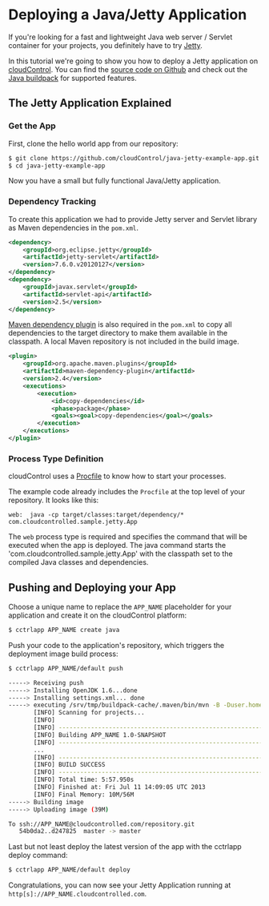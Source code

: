 # Deploying a Java/Jetty Application

If you're looking for a fast and lightweight Java web server / Servlet container for your projects, you definitely have to try [Jetty].

In this tutorial we're going to show you how to deploy a Jetty application on [cloudControl]. You can find the [source code on Github](https://github.com/cloudControl/java-jetty-example-app) and check out the [Java buildpack] for supported features.


## The Jetty Application Explained
### Get the App
First, clone the hello world app from our repository:

~~~bash
$ git clone https://github.com/cloudControl/java-jetty-example-app.git
$ cd java-jetty-example-app
~~~

Now you have a small but fully functional Java/Jetty application.


### Dependency Tracking
To create this application we had to provide Jetty server and Servlet library as Maven dependencies in the `pom.xml`.
~~~xml
<dependency>
    <groupId>org.eclipse.jetty</groupId>
    <artifactId>jetty-servlet</artifactId>
    <version>7.6.0.v20120127</version>
</dependency>
<dependency>
    <groupId>javax.servlet</groupId>
    <artifactId>servlet-api</artifactId>
    <version>2.5</version>
</dependency>
~~~

[Maven dependency plugin] is also required in the `pom.xml` to copy all dependencies to the target directory to make them available in the classpath. A local Maven repository is not included in the build image.

~~~xml
<plugin>
    <groupId>org.apache.maven.plugins</groupId>
    <artifactId>maven-dependency-plugin</artifactId>
    <version>2.4</version>
    <executions>
        <execution>
            <id>copy-dependencies</id>
            <phase>package</phase>
            <goals><goal>copy-dependencies</goal></goals>
        </execution>
    </executions>
</plugin>
~~~

### Process Type Definition
cloudControl uses a [Procfile] to know how to start your processes.

The example code already includes the `Procfile` at the top level of your repository. It looks like this:

~~~
web:  java -cp target/classes:target/dependency/*  com.cloudcontrolled.sample.jetty.App
~~~

The `web` process type is required and specifies the command that will be executed when the app is deployed.
The java command starts the 'com.cloudcontrolled.sample.jetty.App' with the classpath set to the compiled Java classes and dependencies.

## Pushing and Deploying your App
Choose a unique name to replace the `APP_NAME` placeholder for your application and create it on the cloudControl platform: 

~~~bash
$ cctrlapp APP_NAME create java
~~~

Push your code to the application's repository, which triggers the deployment image build process:


~~~bash
$ cctrlapp APP_NAME/default push

-----> Receiving push
-----> Installing OpenJDK 1.6...done
-----> Installing settings.xml... done
-----> executing /srv/tmp/buildpack-cache/.maven/bin/mvn -B -Duser.home=/srv/tmp/builddir -Dmaven.repo.local=/srv/tmp/buildpack-cache/.m2/repository -s /srv/tmp/buildpack-cache/.m2/settings.xml -DskipTests=true clean install
       [INFO] Scanning for projects...
       [INFO]
       [INFO] --------------------------------------------------------------
       [INFO] Building APP_NAME 1.0-SNAPSHOT
       [INFO] --------------------------------------------------------------
       ...
       [INFO] --------------------------------------------------------------
       [INFO] BUILD SUCCESS
       [INFO] --------------------------------------------------------------
       [INFO] Total time: 5:57.950s
       [INFO] Finished at: Fri Jul 11 14:09:05 UTC 2013
       [INFO] Final Memory: 10M/56M
-----> Building image
-----> Uploading image (39M)

To ssh://APP_NAME@cloudcontrolled.com/repository.git
   54b0da2..d247825  master -> master
~~~

Last but not least deploy the latest version of the app with the cctrlapp deploy command:

~~~bash
$ cctrlapp APP_NAME/default deploy
~~~

Congratulations, you can now see your Jetty Application running at `http[s]://APP_NAME.cloudcontrolled.com`.

[Jetty]: http://jetty.codehaus.org/jetty/
[cloudControl]: https://www.cloudcontrol.com/
[Java buildpack]: https://github.com/cloudControl/buildpack-java
[cloudControl-command-line-client]: https://www.cloudcontrol.com/dev-center/Platform%20Documentation#command-line-client-web-console-and-api
[Git client]: http://git-scm.com/
[Maven dependency plugin]: http://maven.apache.org/plugins/maven-dependency-plugin/
[Procfile]: https://www.cloudcontrol.com/dev-center/Platform%20Documentation#buildpacks-and-the-procfile
